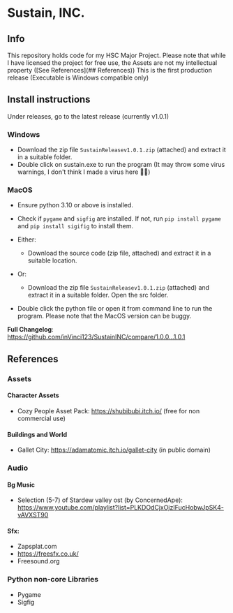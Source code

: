 # Sustain, INC.
## Info
This repository holds code for my HSC Major Project.
Please note that while I have licensed the project for free use, the Assets are not my intellectual property ([See References](## References))
This is the first production release (Executable is Windows compatible only)

## Install instructions
Under releases, go to the latest release (currently v1.0.1)
### Windows
* Download the zip file `SustainReleasev1.0.1.zip` (attached) and extract it in a suitable folder.
* Double click on sustain.exe to run the program (It may throw some virus warnings, I don't think I made a virus here 👍🏽)

### MacOS
* Ensure python 3.10 or above is installed.
* Check if `pygame` and `sigfig` are installed. If not, run `pip install pygame` and `pip install sigifig` to install them.
* Either:
    * Download the source code (zip file, attached) and extract it in a suitable location.
* Or:
    * Download the zip file `SustainReleasev1.0.1.zip` (attached) and extract it in a suitable folder. Open the src folder.

* Double click the python file or open it from command line to run the program.
Please note that the MacOS version can be buggy.

**Full Changelog**: https://github.com/inVinci123/SustainINC/compare/1.0.0...1.0.1

## References
### Assets
#### Character Assets
- Cozy People Asset Pack: https://shubibubi.itch.io/ (free for non commercial use)

#### Buildings and World
- Gallet City: https://adamatomic.itch.io/gallet-city (in public domain)

### Audio
#### Bg Music
- Selection (5-7) of Stardew valley ost (by ConcernedApe): https://www.youtube.com/playlist?list=PLKDOdCjxOjzIFucHobwJpSK4-vAVXST90

#### Sfx:
- Zapsplat.com
- https://freesfx.co.uk/
- Freesound.org

### Python non-core Libraries
- Pygame
- Sigfig
